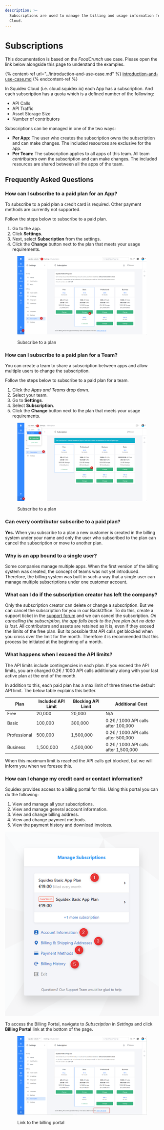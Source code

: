 ```yaml
---
description: >-
  Subscriptions are used to manage the billing and usage information for Squidex
  Cloud.
---
```


# Subscriptions

This documentation is based on the _FoodCrunch_ use case. Please open the link below alongside this page to understand the examples.

{% content-ref url="../introduction-and-use-case.md" %}
[introduction-and-use-case.md](../introduction-and-use-case.md)
{% endcontent-ref %}

In Squidex Cloud (i.e. cloud.squidex.io) each App has a subscription. And each subscription has a quota which is a defined number of the following:

* API Calls
* API Traffic
* Asset Storage Size
* Number of contributors

Subscriptions can be managed in one of the two ways:

* **Per App:** The user who creates the subscription owns the subscription and can make changes. The included resources are exclusive for the app.
* **Per Team:** The subscription applies to all apps of this team. All team _contributors_ own the subscription and can make changes. The included resources are shared between all the apps of the team.

## Frequently Asked Questions

### How can I subscribe to a paid plan for an App?

To subscribe to a paid plan a credit card is required. Other payment methods are currently not supported.

Follow the steps below to subscribe to a paid plan.

1. Go to the app.
2. Click **Settings**.
3. Next, select **Subscription** from the settings.
4. Click the **Change** button next to the plan that meets your usage requirements.

<figure><img src="../../.gitbook/assets/image (28).png" alt=""><figcaption><p>Subscribe to a plan</p></figcaption></figure>

### How can I subscribe to a paid plan for a Team?

You can create a team to share a subscription between apps and allow multiple users to change the subscription.

Follow the steps below to subscribe to a paid plan for a team.

1. Click the _Apps and Teams_ drop down.
2. Select your team.
3. Go to **Settings**.
4. Select **Subscription**.
5. Click the **Change** button next to the plan that meets your usage requirements.

<figure><img src="../../.gitbook/assets/image (1) (3).png" alt=""><figcaption><p>Subscribe to a plan</p></figcaption></figure>

### Can every contributor subscribe to a paid plan?

**Yes.** When you subscribe to a plan a new customer is created in the billing system under your name and only the user who subscribed to the plan can cancel the subscription or move to another plan.

### Why is an app bound to a single user?

Some companies manage multiple apps. When the first version of the billing system was created, the concept of teams was not yet introduced. Therefore, the billing system was built in such a way that a single user can manage multiple subscriptions under one customer account.

### What can I do if the subscription creator has left the company?

Only the subscription creator can delete or change a subscription. But we can cancel the subscription for you in our BackOffice. To do this, create a support ticket in the [support forum](https://support.squidex.io/) and we can cancel the subscription. _On cancelling the subscription, the app falls back to the free plan but no data is lost._ All contributors and assets are retained as it is, even if they exceed the limits of the free plan. But its possible that API calls get blocked when you cross over the limit for the month. Therefore it is recommended that this process be initiated at the beginning of a month.

### What happens when I exceed the API limits?

The API limits include contingencies in each plan. If you exceed the API limits, you are charged 0.2€ / 1000 API calls additionally along with your last active plan at the end of the month.&#x20;

In addition to this, each paid plan has a max limit of three times the default API limit. The below table explains this better.

| Plan         | Included API Limit | Blocking API Limit | Additional Cost                       |
| ------------ | ------------------ | ------------------ | ------------------------------------- |
| Free         | 20,000             | 20,000             | N/A                                   |
| Basic        | 100,000            | 300,000            | 0.2€ / 1000 API calls after 100,000   |
| Professional | 500,000            | 1,500,000          | 0.2€ / 1000 API calls after 500,000   |
| Business     | 1,500,000          | 4,500,000          | 0.2€ / 1000 API calls after 1,500,000 |

When this maximum limit is reached the API calls get blocked, but we will inform you when we foresee this.

### How can I change my credit card or contact information?

Squidex provides access to a billing portal for this. Using this portal you can do the following:

1. View and manage all your subscriptions.
2. View and manage general account information.
3. View and change billing address.
4. View and change payment methods.
5. View the payment history and download invoices.

![Billing portal](<../../.gitbook/assets/image (17) (1) (1) (1).png>)

To access the Billing Portal, navigate to _Subscription_ in _Settings_ and click **Billing Portal** link at the bottom of the page.

<figure><img src="../../.gitbook/assets/image (2).png" alt=""><figcaption><p>Link to the billing portal</p></figcaption></figure>
